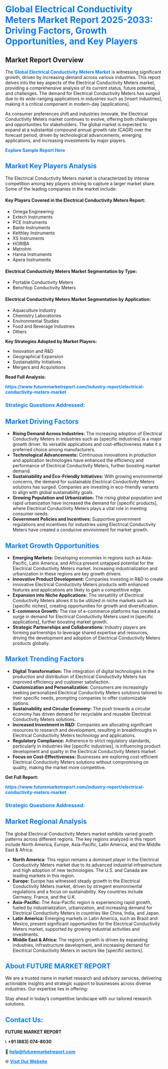 <h1 style="color: #007BFF;">Global Electrical Conductivity Meters Market Report 2025-2033: Driving Factors, Growth Opportunities, and Key Players</h1>

<section id="overview">
<h2>Market Report Overview</h2>
<p>The <a href="https://www.futuremarketreport.com/industry-report/electrical-conductivity-meters-market" style="color: #007BFF; text-decoration: none;"><strong>Global Electrical Conductivity Meters Market</strong></a> is witnessing significant growth, driven by increasing demand across various industries. This report delves into the key aspects of the Electrical Conductivity Meters market, providing a comprehensive analysis of its current status, future potential, and challenges. The demand for Electrical Conductivity Meters has surged due to its wide-ranging applications in industries such as [insert industries], making it a critical component in modern-day [applications].</p>
<p>As consumer preferences shift and industries innovate, the Electrical Conductivity Meters market continues to evolve, offering both challenges and opportunities for stakeholders. The global market is expected to expand at a substantial compound annual growth rate (CAGR) over the forecast period, driven by technological advancements, emerging applications, and increasing investments by major players.</p>
</section>

<section id="overview">
<p><a href="https://www.futuremarketreport.com/request-sample/reportId=29427" style="color: #007BFF; text-decoration: none;"><strong>Explore Sample Report Here</strong></a></p>
</section>

<section id="key-players">
<h2 style="color: #007BFF;">Market Key Players Analysis</h2>
<p>The Electrical Conductivity Meters market is characterized by intense competition among key players striving to capture a larger market share. Some of the leading companies in the market include:</p>
<h4>Key Players Covered in the Electrical Conductivity Meters Report:</h4>
<ul><li>Omega Engineering</li><li>Extech Instruments</li><li>PCE Instruments</li><li>Bante Instruments</li><li>Keithley Instruments</li><li>XS Instruments</li><li>HORIBA</li><li>Metrohm</li><li>Hanna Instruments</li><li>Apera Instruments</li></ul>
<h4>Electrical Conductivity Meters Market Segmentation by Type:</h4>
<ul><li>Portable Conductivity Meters</li><li>Benchtop Conductivity Meters</li></ul>

<h4>Electrical Conductivity Meters Market Segmentation by Application:</h4>
<ul><li>Aquaculture Industry</li><li>Chemistry Laboratories</li><li>Environmental Studies</li><li>Food and Beverage Industries</li><li>Others</li></ul>
<p><strong>Key Strategies Adopted by Market Players:</strong></p>
<ul>
<li>Innovation and R&D</li>
<li>Geographical Expansion</li>
<li>Sustainability Initiatives</li>
<li>Mergers and Acquisitions</li>
</ul>
</section>

<section>
<p><strong>Read Full Analysis: </strong></p><a href="https://www.futuremarketreport.com/industry-report/electrical-conductivity-meters-market" style="color: #007BFF; text-decoration: none;"><strong>https://www.futuremarketreport.com/industry-report/electrical-conductivity-meters-market</strong></a>
<h3 style="color: #007BFF;">Strategic Questions Addressed:</h3>
</section>

<section id="driving-factors">
<h2 style="color: #007BFF;">Market Driving Factors</h2>
<ul>
<li><strong>Rising Demand Across Industries:</strong> The increasing adoption of Electrical Conductivity Meters in industries such as [specific industries] is a major growth driver. Its versatile applications and cost-effectiveness make it a preferred choice among manufacturers.</li>
<li><strong>Technological Advancements:</strong> Continuous innovations in production and application technologies have enhanced the efficiency and performance of Electrical Conductivity Meters, further boosting market demand.</li>
<li><strong>Sustainability and Eco-Friendly Initiatives:</strong> With growing environmental concerns, the demand for sustainable Electrical Conductivity Meters solutions has surged. Companies are investing in eco-friendly variants to align with global sustainability goals.</li>
<li><strong>Growing Population and Urbanization:</strong> The rising global population and rapid urbanization have increased the demand for [specific products], where Electrical Conductivity Meters plays a vital role in meeting consumer needs.</li>
<li><strong>Government Policies and Incentives:</strong> Supportive government regulations and incentives for industries using Electrical Conductivity Meters have created a conducive environment for market growth.</li>
</ul>
</section>

<section id="growth-opportunities">
<h2 style="color: #007BFF;">Market Growth Opportunities</h2>
<ul>
<li><strong>Emerging Markets:</strong> Developing economies in regions such as Asia-Pacific, Latin America, and Africa present untapped potential for the Electrical Conductivity Meters market. Increasing industrialization and urbanization in these regions are key growth drivers.</li>
<li><strong>Innovative Product Development:</strong> Companies investing in R&D to create innovative Electrical Conductivity Meters products with enhanced features and applications are likely to gain a competitive edge.</li>
<li><strong>Expansion into Niche Applications:</strong> The versatility of Electrical Conductivity Meters allows it to be utilized in niche markets such as [specific niches], creating opportunities for growth and diversification.</li>
<li><strong>E-commerce Growth:</strong> The rise of e-commerce platforms has created a surge in demand for Electrical Conductivity Meters used in [specific applications], further boosting market growth.</li>
<li><strong>Strategic Partnerships and Collaborations:</strong> Industry players are forming partnerships to leverage shared expertise and resources, driving the development and adoption of Electrical Conductivity Meters products globally.</li>
</ul>
</section>

<section id="trending-factors">
<h2 style="color: #007BFF;">Market Trending Factors</h2>
<ul>
<li><strong>Digital Transformation:</strong> The integration of digital technologies in the production and distribution of Electrical Conductivity Meters has improved efficiency and customer satisfaction.</li>
<li><strong>Customization and Personalization:</strong> Consumers are increasingly seeking personalized Electrical Conductivity Meters solutions tailored to their specific needs, prompting companies to offer customizable options.</li>
<li><strong>Sustainability and Circular Economy:</strong> The push towards a circular economy has driven demand for recyclable and reusable Electrical Conductivity Meters solutions.</li>
<li><strong>Increased Investment in R&D:</strong> Companies are allocating significant resources to research and development, resulting in breakthroughs in Electrical Conductivity Meters technology and applications.</li>
<li><strong>Regulatory Compliance:</strong> Adherence to strict regulatory standards, particularly in industries like [specific industries], is influencing product development and quality in the Electrical Conductivity Meters market.</li>
<li><strong>Focus on Cost-Effectiveness:</strong> Businesses are exploring cost-efficient Electrical Conductivity Meters solutions without compromising on quality, making the market more competitive.</li>
</ul>
</section>

<section>
<p><strong>Get Full Report: </strong></p><a href="https://www.futuremarketreport.com/industry-report/electrical-conductivity-meters-market" style="color: #007BFF; text-decoration: none;"><strong>https://www.futuremarketreport.com/industry-report/electrical-conductivity-meters-market</strong></a>
<h3 style="color: #007BFF;">Strategic Questions Addressed:</h3>
</section>


<section id="regional-analysis">
<h2 style="color: #007BFF;">Market Regional Analysis</h2>
<p>The global Electrical Conductivity Meters market exhibits varied growth patterns across different regions. The key regions analyzed in this report include North America, Europe, Asia-Pacific, Latin America, and the Middle East & Africa:</p>
<ul>
<li><strong>North America:</strong> This region remains a dominant player in the Electrical Conductivity Meters market due to its advanced industrial infrastructure and high adoption of new technologies. The U.S. and Canada are leading markets in this region.</li>
<li><strong>Europe:</strong> Europe has witnessed steady growth in the Electrical Conductivity Meters market, driven by stringent environmental regulations and a focus on sustainability. Key countries include Germany, France, and the U.K.</li>
<li><strong>Asia-Pacific:</strong> The Asia-Pacific region is experiencing rapid growth, fueled by industrialization, urbanization, and increasing demand for Electrical Conductivity Meters in countries like China, India, and Japan.</li>
<li><strong>Latin America:</strong> Emerging markets in Latin America, such as Brazil and Mexico, present significant opportunities for the Electrical Conductivity Meters market, supported by growing industrial activities and investments.</li>
<li><strong>Middle East & Africa:</strong> The region’s growth is driven by expanding industries, infrastructure development, and increasing demand for Electrical Conductivity Meters in sectors like [specific sectors].</li>
</ul>
</section>

<footer>
<h2 style="color: #007BFF;">About FUTURE MARKET REPORT</h2>
<p>We are a trusted name in market research and advisory services, delivering actionable insights and strategic support to businesses across diverse industries. Our expertise lies in offering:</p>

<p>Stay ahead in today’s competitive landscape with our tailored research solutions.</p>

<h2 style="color: #007BFF;">Contact Us:</h2>
<p><strong>FUTURE MARKET REPORT</strong></p>
<p>📞 <strong>+91 (883) 074-8030</strong></p>
<p>📧 <strong><a href="mailto:help@futuremarketreport.com" style="color: #007BFF;">help@futuremarketreport.com</a></strong></p>
<p>🌐 <strong><a href="https://www.futuremarketreport.com/" style="color: #007BFF;">Visit Our Website</a></strong></p>
</footer>
